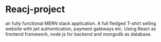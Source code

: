 # Reacj-project
an fully functional MERN stack application. 
A full fledged T-shirt selling website with jwt authentication, payment gateways etc. Using React as frontend framework, node js for backend and mongodb as database.
